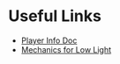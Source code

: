 # Useful Links
* [Player Info Doc](https://docs.google.com/document/d/1AvI5czLZ0aGNCSOVRQOIYPxUb0Np-Ir0vfTaRxvkn9g/edit#heading=h.mt330k9omxl9)
* [Mechanics for Low Light](https://roll20.net/compendium/dnd5e/The%20Environment#toc_3)